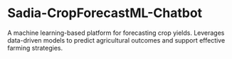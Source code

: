 # Sadia-CropForecastML-Chatbot
A machine learning-based platform for forecasting crop yields. Leverages data-driven models to predict agricultural outcomes and support effective farming strategies.
